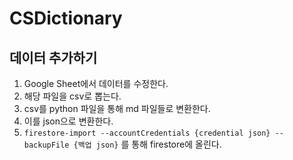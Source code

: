# CSDictionary

## 데이터 추가하기

1. Google Sheet에서 데이터를 수정한다.
2. 해당 파일을 csv로 뽑는다.
3. csv를 python 파일을 통해 md 파일들로 변환한다.
4. 이를 json으로 변환한다.
5. `firestore-import --accountCredentials {credential json} --backupFile {백업 json}` 를 통해 firestore에 올린다.
